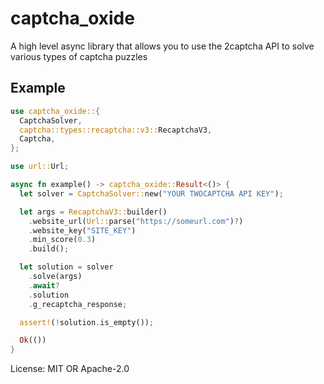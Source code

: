 # captcha_oxide

A high level async library that allows you to use the 2captcha API
to solve various types of captcha puzzles

## Example
```rust
use captcha_oxide::{
  CaptchaSolver,
  captcha::types::recaptcha::v3::RecaptchaV3,
  Captcha,
};

use url::Url;

async fn example() -> captcha_oxide::Result<()> {
  let solver = CaptchaSolver::new("YOUR TWOCAPTCHA API KEY");

  let args = RecaptchaV3::builder()
    .website_url(Url::parse("https://someurl.com")?)
    .website_key("SITE_KEY")
    .min_score(0.3)
    .build();

  let solution = solver
    .solve(args)
    .await?
    .solution
    .g_recaptcha_response;

  assert!(!solution.is_empty());

  Ok(())
}
```

License: MIT OR Apache-2.0
